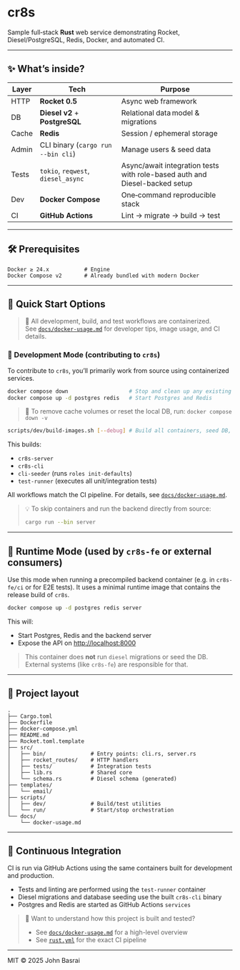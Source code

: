 # cr8s

Sample full‑stack **Rust** web service demonstrating Rocket, Diesel/PostgreSQL, Redis, Docker, and automated CI.

---

## ✨ What’s inside?

| Layer | Tech | Purpose |
|-------|------|---------|
| HTTP  | **Rocket 0.5** | Async web framework |
| DB    | **Diesel v2** + **PostgreSQL** | Relational data model & migrations |
| Cache | **Redis** | Session / ephemeral storage |
| Admin | CLI binary (`cargo run --bin cli`) | Manage users & seed data |
| Tests | `tokio`, `reqwest`, `diesel_async` | Async/await integration tests with role-based auth and Diesel-backed setup |
| Dev   | **Docker Compose** | One‑command reproducible stack |
| CI    | **GitHub Actions** | Lint → migrate → build → test |

---

## 🛠️ Prerequisites

```text
Docker ≥ 24.x           # Engine
Docker Compose v2       # Already bundled with modern Docker
```
---

## 🚀 Quick Start Options

> 🐳 All development, build, and test workflows are containerized.  
> See [`docs/docker-usage.md`](docs/docker-usage.md) for developer tips, image usage, and CI details.

### 🧪 Development Mode (contributing to `cr8s`)

To contribute to `cr8s`, you’ll primarily work from source using containerized services.

```bash
docker compose down                   # Stop and clean up any existing services
docker compose up -d postgres redis   # Start Postgres and Redis
```

> 🧹 To remove cache volumes or reset the local DB, run:
> `docker compose down -v`

```bash
scripts/dev/build-images.sh [--debug] # Build all containers, seed DB, run tests
```

This builds:

* `cr8s-server`
* `cr8s-cli`
* `cli-seeder` (runs `roles init-defaults`)
* `test-runner` (executes all unit/integration tests)

All workflows match the CI pipeline. For details, see [`docs/docker-usage.md`](docs/docker-usage.md).

> 💡 To skip containers and run the backend directly from source:
>
> ```bash
> cargo run --bin server
> ```

---

## 🏃 Runtime Mode (used by `cr8s-fe` or external consumers)

Use this mode when running a precompiled backend container (e.g. in `cr8s-fe/ci` or for E2E tests). It uses a minimal runtime image that contains the release build of `cr8s`.

```bash
docker compose up -d postgres redis server
```

This will:
- Start Postgres, Redis and the backend server
- Expose the API on [http://localhost:8000](http://localhost:8000)

> This container does **not** run `diesel` migrations or seed the DB. External systems (like `cr8s-fe`) are responsible for that.

---

## 📂 Project layout

```text
.
├── Cargo.toml
├── Dockerfile
├── docker-compose.yml
├── README.md
├── Rocket.toml.template
├── src/
│   ├── bin/              # Entry points: cli.rs, server.rs
│   ├── rocket_routes/    # HTTP handlers
│   ├── tests/            # Integration tests
│   ├── lib.rs            # Shared core
│   └── schema.rs         # Diesel schema (generated)
├── templates/
│   └── email/
├── scripts/
│   ├── dev/              # Build/test utilities
│   └── run/              # Start/stop orchestration
└── docs/
    └── docker-usage.md
```

---

## 🧪 Continuous Integration

CI is run via GitHub Actions using the same containers built for development and production.

- Tests and linting are performed using the `test-runner` container
- Diesel migrations and database seeding use the built `cr8s-cli` binary
- Postgres and Redis are started as GitHub Actions `services`

> 🐳 Want to understand how this project is built and tested?  
> - See [`docs/docker-usage.md`](docs/docker-usage.md) for a high-level overview  
> - See [`rust.yml`](.github/workflows/rust.yml) for the exact CI pipeline

---

MIT © 2025 John Basrai
